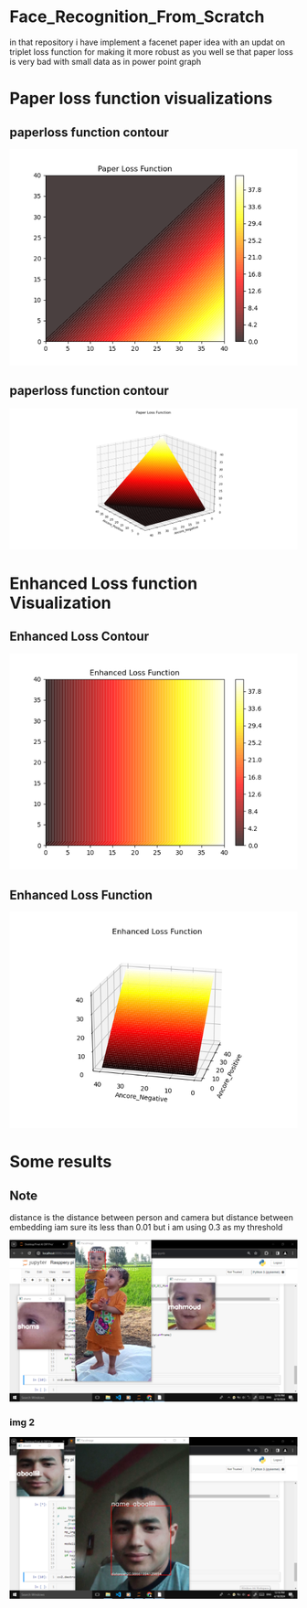 # Face_Recognition_From_Scratch
<p>in that repository i have implement a facenet paper idea with an updat on triplet loss function for making it more robust as you well se that paper loss is very bad with small data as in power point graph</p>

# Paper loss function visualizations
## paperloss function contour 
<img src="./PaperLossContour.png"/>


## paperloss function contour 
<img src="./Paperloss3D.png"/>



# Enhanced Loss function Visualization

## Enhanced Loss Contour
<img src="./EnhancedLosscontour.png"/>


## Enhanced Loss Function

<img src="./EnhancedLoss3D.png"/>



# Some results 
## Note
   distance is the distance between person and camera but distance between embedding iam sure its less than 0.01 but i am using 0.3 as my threshold

   <img src="./fig2.png"/>


   ### img 2
   <img src="./fig3.png"/>
